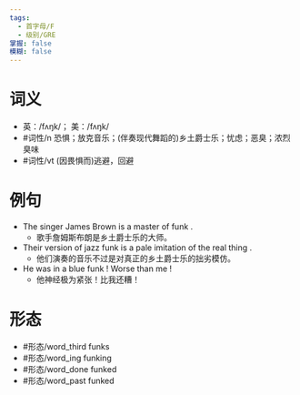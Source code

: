 ```yaml
---
tags:
  - 首字母/F
  - 级别/GRE
掌握: false
模糊: false
---
```

# 词义
- 英：/fʌŋk/； 美：/fʌŋk/
- #词性/n  恐惧；放克音乐；(伴奏现代舞蹈的)乡土爵士乐；忧虑；恶臭；浓烈臭味
- #词性/vt  (因畏惧而)逃避，回避
# 例句
- The singer James Brown is a master of funk .
	- 歌手詹姆斯布朗是乡土爵士乐的大师。
- Their version of jazz funk is a pale imitation of the real thing .
	- 他们演奏的音乐不过是对真正的乡土爵士乐的拙劣模仿。
- He was in a blue funk ! Worse than me !
	- 他神经极为紧张！比我还糟！
# 形态
- #形态/word_third funks
- #形态/word_ing funking
- #形态/word_done funked
- #形态/word_past funked

